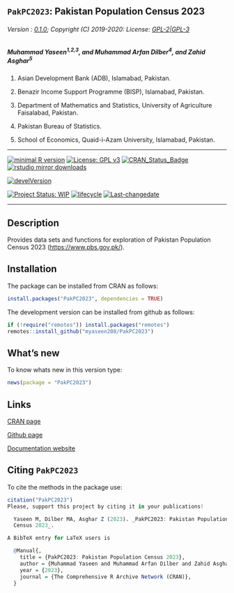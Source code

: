 
## `PakPC2023`: Pakistan Population Census 2023

###### Version : [0.1.0](https://myaseen208.com/PakPC2023/); Copyright (C) 2019-2020: License: [GPL-2\|GPL-3](https://www.r-project.org/Licenses/)

##### *Muhammad Yaseen<sup>1,2,3</sup>, and Muhammad Arfan Dilber<sup>4</sup>, and Zahid Asghar<sup>5</sup>*

1.  Asian Development Bank (ADB), Islamabad, Pakistan.

2.  Benazir Income Support Programme (BISP), Islamabad, Pakistan.

3.  Department of Mathematics and Statistics, University of Agriculture
    Faisalabad, Pakistan.

4.  Pakistan Bureau of Statistics.

5.  School of Economics, Quaid-i-Azam University, Islamabad, Pakistan.

------------------------------------------------------------------------

[![minimal R
version](https://img.shields.io/badge/R%3E%3D-3.5.0-6666ff.svg)](https://cran.r-project.org/)
[![License: GPL
v3](https://img.shields.io/badge/License-GPL%20v3-blue.svg)](https://www.gnu.org/licenses/gpl-3.0)
[![CRAN_Status_Badge](https://www.r-pkg.org/badges/version-last-release/PakPC2023)](https://cran.r-project.org/package=PakPC2023)
[![rstudio mirror
downloads](https://cranlogs.r-pkg.org/badges/grand-total/PakPC2023?color=green)](https://CRAN.R-project.org/package=PakPC2023)
<!-- [![packageversion](https://img.shields.io/badge/Package%20version-0.2.3.3-orange.svg)](https://github.com/myaseen208/PakPC2023) -->

[![develVersion](https://img.shields.io/badge/devel%20version-0.1.0-orange.svg)](https://github.com/myaseen208/PakPC2023)

<!-- [![GitHub Download Count](https://github-basic-badges.herokuapp.com/downloads/myaseen208/PakPC2023/total.svg)] -->

[![Project Status:
WIP](https://www.repostatus.org/badges/latest/inactive.svg)](https://www.repostatus.org/#inactive)
[![lifecycle](https://img.shields.io/badge/lifecycle-stable-brightgreen.svg)](https://lifecycle.r-lib.org/articles/stages.html#stable)
[![Last-changedate](https://img.shields.io/badge/last%20change-2023--08--12-yellowgreen.svg)](https://github.com/myaseen208/PakPC2023)
<!-- [![Rdoc](https://www.rdocumentation.org/badges/version/PakPC2023)](https://www.rdocumentation.org/packages/PakPC2023) -->

------------------------------------------------------------------------

## Description

Provides data sets and functions for exploration of Pakistan Population
Census 2023 (<https://www.pbs.gov.pk/>).

## Installation

The package can be installed from CRAN as follows:

``` r
install.packages("PakPC2023", dependencies = TRUE)
```

The development version can be installed from github as follows:

``` r
if (!require("remotes")) install.packages("remotes")
remotes::install_github("myaseen208/PakPC2023")
```

## What’s new

To know whats new in this version type:

``` r
news(package = "PakPC2023")
```

## Links

[CRAN page](https://cran.r-project.org/package=PakPC2023)

[Github page](https://github.com/myaseen208/PakPC2023)

[Documentation website](https://myaseen208.com/PakPC2023/)

## Citing `PakPC2023`

To cite the methods in the package use:

``` r
citation("PakPC2023")
Please, support this project by citing it in your publications!

  Yaseen M, Dilber MA, Asghar Z (2023). _PakPC2023: Pakistan Population
  Census 2023_.

A BibTeX entry for LaTeX users is

  @Manual{,
    title = {PakPC2023: Pakistan Population Census 2023},
    author = {Muhammad Yaseen and Muhammad Arfan Dilber and Zahid Asghar},
    year = {2023},
    journal = {The Comprehensive R Archive Network (CRAN)},
  }
```

